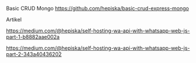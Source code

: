 Basic CRUD Mongo
https://github.com/hepiska/basic-crud-express-mongo

Artikel

https://medium.com/@hepiska/self-hosting-wa-api-with-whatsapp-web-js-part-1-b8882aae002a

https://medium.com/@hepiska/self-hosting-wa-api-with-whatsapp-web-js-part-2-343a40436202